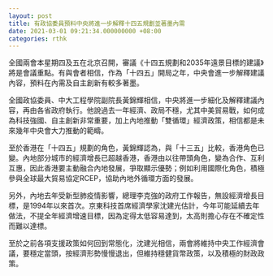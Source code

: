 ```yaml
---
layout: post
title: 有政協委員預料中央將進一步解釋十四五規劃並著墨內需
date: 2021-03-01 09:21:34.000000000 +08:00
categories: rthk
---
```


全國兩會本星期四及五在北京召開，審議《十四五規劃和2035年遠景目標的建議》將是會議重點。有與會者相信，作為「十四五」開局之年，中央會進一步解釋建議內容，預料在內需及自主創新有較多著墨。

全國政協委員、中大工程學院副院長黃錦輝相信，中央將進一步細化及解釋建議內容，再由各省政府執行。他說過去一年經濟、政局不穩，尤其中美貿易戰，如何成為科技強國、自主創新非常重要，加上內地推動「雙循環」經濟政策，相信都是未來幾年中央會大力推動的範疇。

至於香港在「十四五」規劃的角色，黃錦輝認為，與「十三五」比較，香港角色已變。內地部分城市的經濟增長已超越香港，香港由以往帶頭角色，變為合作、互利互惠，因此香港要主動融合內地發展，爭取顯示優勢；例如利用國際化角色，積極參與全球最大貿易協定RCEP，協助內地外循環方面的發展。

另外，內地去年受新型肺疫情影響，總理李克強的政府工作報告，無設經濟增長目標，是1994年以來首次。京東科技首席經濟學家沈建光估計，今年可能延續去年做法，不提全年經濟增速目標，因為定得太低容易達到，太高則擔心存在不確定性而難以達標。

至於之前各項支援政策如何回到常態化，沈建光相信，兩會將維持中央工作經濟會議，要穩定當頭，按經濟形勢慢慢退出，但維持穩健貨幣政策，以及積極的財政政策。
